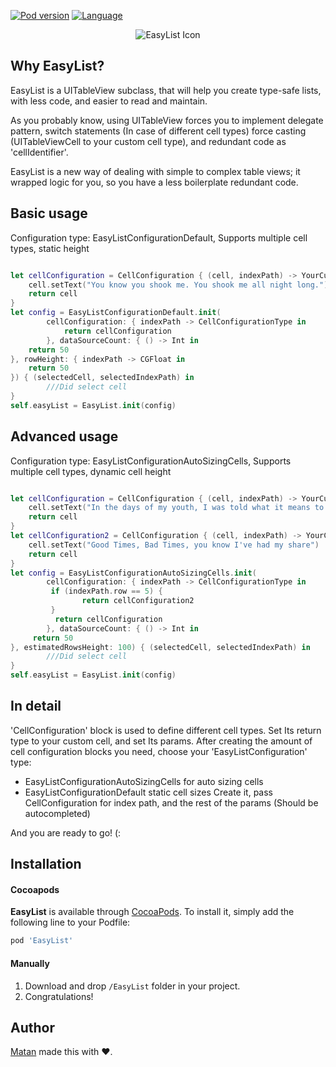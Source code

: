 

[![Pod version](https://img.shields.io/cocoapods/v/EasyList.svg?style=flat)](http://cocoadocs.org/docsets/EasyList)
[![Language](https://img.shields.io/badge/language-swift-orange.svg?style=flat)](https://developer.apple.com/swift)

<p align = "center"><img src="https://i.imgur.com/GlCRkUL.png" alt="EasyList Icon"/></p>


## Why EasyList?


EasyList is a UITableView subclass, that will help you create type-safe lists, with less code, and easier to read and maintain.

As you probably know, using UITableView forces you to implement delegate pattern, switch statements (In case of different cell types) force casting (UITableViewCell to your custom cell type), and redundant code as 'cellIdentifier'.

EasyList is a new way of dealing with simple to complex table views; it wrapped logic for you, so you have a less boilerplate redundant code.

## Basic usage
Configuration type: EasyListConfigurationDefault, Supports multiple cell types, static height

```Swift

let cellConfiguration = CellConfiguration { (cell, indexPath) -> YourCustomCell in
    cell.setText("You know you shook me. You shook me all night long.")
    return cell
}
let config = EasyListConfigurationDefault.init(
        cellConfiguration: { indexPath -> CellConfigurationType in
            return cellConfiguration
        }, dataSourceCount: { () -> Int in
    return 50
}, rowHeight: { indexPath -> CGFloat in
    return 50
}) { (selectedCell, selectedIndexPath) in
        ///Did select cell
}
self.easyList = EasyList.init(config)

```

## Advanced usage
Configuration type: EasyListConfigurationAutoSizingCells, Supports multiple cell types, dynamic cell height

```Swift

let cellConfiguration = CellConfiguration { (cell, indexPath) -> YourCustomCell in
    cell.setText("In the days of my youth, I was told what it means to be a man")
    return cell
}
let cellConfiguration2 = CellConfiguration { (cell, indexPath) -> YourCustomCellWithDinamicSize in
    cell.setText("Good Times, Bad Times, you know I've had my share")
    return cell
}
let config = EasyListConfigurationAutoSizingCells.init(
        cellConfiguration: { indexPath -> CellConfigurationType in
         if (indexPath.row == 5) {
                return cellConfiguration2
         }
          return cellConfiguration 
        }, dataSourceCount: { () -> Int in
     return 50
}, estimatedRowsHeight: 100) { (selectedCell, selectedIndexPath) in
        ///Did select cell
}
self.easyList = EasyList.init(config)

```

## In detail

'CellConfiguration' block is used to define different cell types.
Set Its return type to your custom cell, and set Its params.
After creating the amount of cell configuration blocks you need, choose your 'EasyListConfiguration' type:
- EasyListConfigurationAutoSizingCells for auto sizing cells
- EasyListConfigurationDefault static cell sizes
Create it, pass CellConfiguration for index path, and the rest of the params (Should be autocompleted)

And you are ready to go! (:

## Installation

#### Cocoapods
**EasyList** is available through [CocoaPods](http://cocoapods.org). To install
it, simply add the following line to your Podfile:

```ruby
pod 'EasyList'
```

#### Manually
1. Download and drop ```/EasyList``` folder in your project.  
2. Congratulations!  

## Author

[Matan](https://github.com/mcmatan) made this with ❤️.

